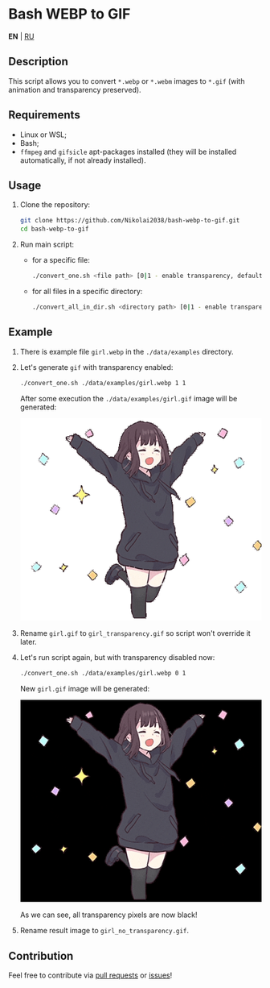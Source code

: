 # Bash WEBP to GIF

**EN** | [RU](README_RU.md)

## Description

This script allows you to convert `*.webp` or `*.webm` images to `*.gif` (with animation and transparency preserved).

## Requirements

- Linux or WSL;
- Bash;
- `ffmpeg` and `gifsicle` apt-packages installed (they will be installed automatically, if not already installed).

## Usage

1. Clone the repository:

    ```bash
    git clone https://github.com/Nikolai2038/bash-webp-to-gif.git
    cd bash-webp-to-gif
    ```

2. Run main script:

    - for a specific file:

        ```bash
        ./convert_one.sh <file path> [0|1 - enable transparency, default is 1] [0|1|2 - compression level, default is 1]
        ```

    - for all files in a specific directory:

        ```bash
        ./convert_all_in_dir.sh <directory path> [0|1 - enable transparency, default is 1] [0|1|2 - compression level, default is 1]
        ```

## Example

1. There is example file `girl.webp` in the `./data/examples` directory.
2. Let's generate `gif` with transparency enabled:

    ```bash
    ./convert_one.sh ./data/examples/girl.webp 1 1
    ```

    After some execution the `./data/examples/girl.gif` image will be generated:

    ![output gif image](data/examples/girl_transparency.gif)

3. Rename `girl.gif` to `girl_transparency.gif` so script won't override it later.
4. Let's run script again, but with transparency disabled now:

    ```bash
    ./convert_one.sh ./data/examples/girl.webp 0 1
    ```

    New `girl.gif` image will be generated:

    ![output gif image](data/examples/girl_no_transparency.gif)

    As we can see, all transparency pixels are now black!

5. Rename result image to `girl_no_transparency.gif`.

## Contribution

Feel free to contribute via [pull requests](https://github.com/Nikolai2038/bash-webp-to-gif/pulls) or [issues](https://github.com/Nikolai2038/bash-webp-to-gif/issues)!
